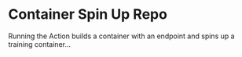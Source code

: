 # Container Spin Up Repo

Running the Action builds a container with an endpoint and spins up a training container...
